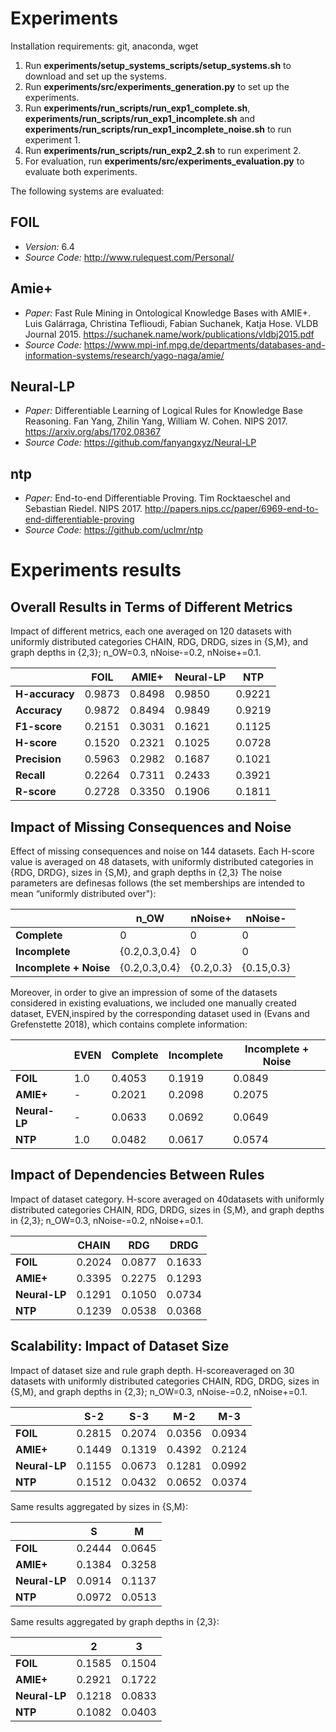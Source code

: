 # Experiments

Installation requirements: git, anaconda, wget
1. Run **experiments/setup_systems_scripts/setup_systems.sh** to download and set up the systems.
2. Run **experiments/src/experiments_generation.py** to set up the experiments.
3. Run **experiments/run_scripts/run_exp1_complete.sh**, **experiments/run_scripts/run_exp1_incomplete.sh** and **experiments/run_scripts/run_exp1_incomplete_noise.sh** to run experiment 1.
4. Run **experiments/run_scripts/run_exp2_2.sh** to run experiment 2.
4. For evaluation, run **experiments/src/experiments_evaluation.py** to evaluate both experiments.

The following systems are evaluated:

## FOIL

* *Version:* 6.4
* *Source Code:* <http://www.rulequest.com/Personal/>
 
## Amie+
* *Paper:* 
Fast Rule Mining in Ontological Knowledge Bases with AMIE+.
Luis Galárraga, Christina Teflioudi, Fabian Suchanek, Katja Hose.
VLDB Journal 2015. 
<https://suchanek.name/work/publications/vldbj2015.pdf>
* *Source Code:* <https://www.mpi-inf.mpg.de/departments/databases-and-information-systems/research/yago-naga/amie/>

## Neural-LP

* *Paper:* 
Differentiable Learning of Logical Rules for Knowledge Base Reasoning. 
Fan Yang, Zhilin Yang, William W. Cohen. 
NIPS 2017.
<https://arxiv.org/abs/1702.08367>
* *Source Code:*
<https://github.com/fanyangxyz/Neural-LP>

## ntp

* *Paper:*
End-to-end Differentiable Proving. 
Tim Rocktaeschel and Sebastian Riedel. 
NIPS 2017. 
<http://papers.nips.cc/paper/6969-end-to-end-differentiable-proving>
* *Source Code:*
<https://github.com/uclmr/ntp>

<!--## neural-theorem-proving (not sure anymore if we should test that)

* *Paper:*
Logical Rule Induction and Theory Learning Using Neural Theorem Proving.
Andres Campero, Aldo Pareja, Tim Klinger, Josh Tenenbaum, and Sebastian Riedel.
<https://arxiv.org/abs/1809.02193>
* *Source Code:*
<https://git.ng.bluemix.net/MIT-IBM-Watson-AI-Lab/AI-Algorithms/inducing-probabilistic-programs/neural-theorem-proving>-->



# Experiments results

## Overall Results in Terms of Different Metrics
Impact of different metrics, each one averaged on 120 datasets with uniformly distributed categories CHAIN, RDG, DRDG, sizes in {S,M}, and graph depths in {2,3}; n_OW=0.3, nNoise-=0.2, nNoise+=0.1.

|| FOIL | AMIE+ | Neural-LP | NTP |
| --- | --- | ---  | --- | --- | 
| **H-accuracy** | 0.9873 | 0.8498 | 0.9850 |0.9221 |
|    **Accuracy** | 0.9872  | 0.8494 | 0.9849   | 0.9219|
 |   **F1-score** |  0.2151 | 0.3031 |  0.1621 | 0.1125 |
  |  **H-score** | 0.1520 | 0.2321 | 0.1025 | 0.0728 |
 |   **Precision** | 0.5963 | 0.2982 | 0.1687 | 0.1021 | %($s_c$) 
 |   **Recall** | 0.2264  | 0.7311  | 0.2433 | 0.3921 |
 |   **R-score** | 0.2728  | 0.3350  | 0.1906 | 0.1811 |

## Impact of Missing Consequences and Noise
Effect of missing consequences and noise on 144 datasets. Each H-score value is averaged on 48 datasets, with uniformly distributed categories in {RDG, DRDG}, sizes in {S,M}, and graph depths in {2,3}
The  noise  parameters  are  definesas follows (the  set  memberships  are  intended  to  mean  “uniformly  distributed over"):

|                        |  n_OW       |  nNoise+ |  nNoise-   | 
| ---                    |  ---        |  ---     | ---        | 
| **Complete**           |    0        |    0     |     0      | 
| **Incomplete**         |{0.2,0.3,0.4}| 0        |  0         |
| **Incomplete + Noise** |{0.2,0.3,0.4}| {0.2,0.3}| {0.15,0.3} | 

Moreover, in order to give an impression  of  some  of  the  datasets  considered  in  existing  evaluations,  we  included  one  manually  created  dataset,  EVEN,inspired  by  the  corresponding  dataset  used  in  (Evans  and Grefenstette 2018), which contains complete information:

|| EVEN |  Complete | Incomplete | Incomplete + Noise | 
| --- | --- | ---  | --- | --- | 
| **FOIL**     | 1.0  | 0.4053  | 0.1919  | 0.0849  |
| **AMIE+**    | -    |  0.2021 |  0.2098 |  0.2075 |
| **Neural-LP**|  -   | 0.0633  | 0.0692  | 0.0649  |
| **NTP**      | 1.0  | 0.0482  | 0.0617  | 0.0574  |

## Impact of Dependencies Between Rules
Impact of dataset category. H-score averaged on 40datasets with uniformly distributed categories CHAIN, RDG, DRDG, sizes in {S,M}, and graph depths in {2,3}; n_OW=0.3, nNoise-=0.2, nNoise+=0.1.

||CHAIN |  RDG | DRDG  |
| --- | --- | ---  | --- |
| **FOIL** | 0.2024 | 0.0877 | 0.1633     |
| **AMIE+** |  0.3395 | 0.2275 | 0.1293 |
| **Neural-LP**  |  0.1291 | 0.1050 | 0.0734 |
| **NTP**  | 0.1239 | 0.0538 | 0.0368   |

## Scalability: Impact of Dataset Size
Impact of dataset size and rule graph depth. H-scoreaveraged on 30 datasets with uniformly distributed categories CHAIN, RDG, DRDG, sizes in {S,M}, and graph depths in {2,3}; n_OW=0.3, nNoise-=0.2, nNoise+=0.1.

|| S-2 |  S-3 | M-2 | M-3  |
| --- | --- | ---  | --- | --- | 
| **FOIL**  | 0.2815 | 0.2074 | 0.0356 | 0.0934 |
| **AMIE+**  | 0.1449 | 0.1319 | 0.4392 | 0.2124 |
| **Neural-LP**   | 0.1155 | 0.0673 | 0.1281 | 0.0992 |
| **NTP** | 0.1512 | 0.0432 | 0.0652 | 0.0374|

Same results aggregated by sizes in {S,M}:

|| S | M   |
| --- | --- | --- | 
| **FOIL**  | 0.2444 | 0.0645 |
| **AMIE+**  | 0.1384 | 0.3258 |
| **Neural-LP**   | 0.0914 | 0.1137 |
| **NTP** | 0.0972 | 0.0513 |

Same results aggregated by graph depths in {2,3}:

|| 2 | 3   |
| --- | --- | --- | 
| **FOIL**  | 0.1585 | 0.1504 |
| **AMIE+**  | 0.2921 | 0.1722 |
| **Neural-LP**   | 0.1218 | 0.0833 |
| **NTP** | 0.1082 | 0.0403 |
